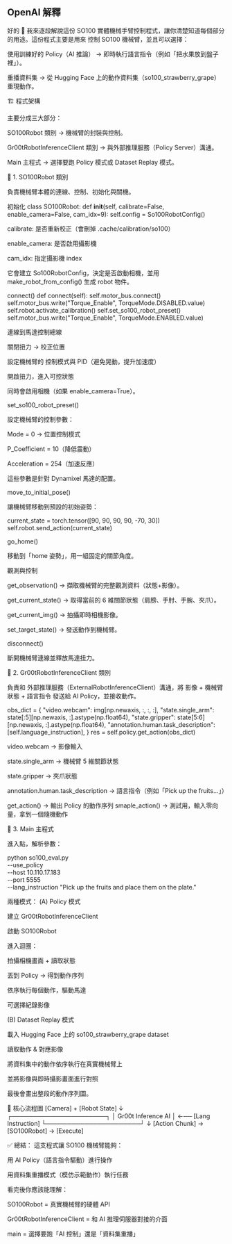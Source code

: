## OpenAI 解釋


好的 🚀 我來逐段解說這份 SO100 實體機械手臂控制程式，讓你清楚知道每個部分的用途。這份程式主要是用來 控制 SO100 機械臂，並且可以選擇：

使用訓練好的 Policy（AI 推論） → 即時執行語言指令（例如「把水果放到盤子裡」）。

重播資料集 → 從 Hugging Face 上的動作資料集（so100_strawberry_grape）重現動作。

🏗️ 程式架構

主要分成三大部分：

SO100Robot 類別 → 機械臂的封裝與控制。

Gr00tRobotInferenceClient 類別 → 與外部推理服務（Policy Server）溝通。

Main 主程式 → 選擇要跑 Policy 模式或 Dataset Replay 模式。

🔹 1. SO100Robot 類別

負責機械臂本體的連線、控制、初始化與關機。

初始化
class SO100Robot:
    def __init__(self, calibrate=False, enable_camera=False, cam_idx=9):
        self.config = So100RobotConfig()


calibrate: 是否重新校正（會刪掉 .cache/calibration/so100）

enable_camera: 是否啟用攝影機

cam_idx: 指定攝影機 index

它會建立 So100RobotConfig，決定是否啟動相機，並用 make_robot_from_config() 生成 robot 物件。

connect()
def connect(self):
    self.motor_bus.connect()
    self.motor_bus.write("Torque_Enable", TorqueMode.DISABLED.value)
    self.robot.activate_calibration()
    self.set_so100_robot_preset()
    self.motor_bus.write("Torque_Enable", TorqueMode.ENABLED.value)


連線到馬達控制總線

關閉扭力 → 校正位置

設定機械臂的 控制模式與 PID（避免晃動，提升加速度）

開啟扭力，進入可控狀態

同時會啟用相機（如果 enable_camera=True）。

set_so100_robot_preset()

設定機械臂的控制參數：

Mode = 0 → 位置控制模式

P_Coefficient = 10（降低震動）

Acceleration = 254（加速反應）

這些參數是針對 Dynamixel 馬達的配置。

move_to_initial_pose()

讓機械臂移動到預設的初始姿勢：

current_state = torch.tensor([90, 90, 90, 90, -70, 30])
self.robot.send_action(current_state)

go_home()

移動到「home 姿勢」，用一組固定的關節角度。

觀測與控制

get_observation() → 擷取機械臂的完整觀測資料（狀態+影像）。

get_current_state() → 取得當前的 6 維關節狀態（肩膀、手肘、手腕、夾爪）。

get_current_img() → 拍攝即時相機影像。

set_target_state() → 發送動作到機械臂。

disconnect()

斷開機械臂連線並釋放馬達扭力。

🔹 2. Gr00tRobotInferenceClient 類別

負責和 外部推理服務（ExternalRobotInferenceClient）溝通，將 影像 + 機械臂狀態 + 語言指令 發送給 AI Policy，並接收動作。

obs_dict = {
    "video.webcam": img[np.newaxis, :, :, :],
    "state.single_arm": state[:5][np.newaxis, :].astype(np.float64),
    "state.gripper": state[5:6][np.newaxis, :].astype(np.float64),
    "annotation.human.task_description": [self.language_instruction],
}
res = self.policy.get_action(obs_dict)


video.webcam → 影像輸入

state.single_arm → 機械臂 5 維關節狀態

state.gripper → 夾爪狀態

annotation.human.task_description → 語言指令（例如「Pick up the fruits...」）

get_action() → 輸出 Policy 的動作序列
smaple_action() → 測試用，輸入零向量，拿到一個隨機動作

🔹 3. Main 主程式

進入點，解析參數：

python so100_eval.py \
    --use_policy \
    --host 10.110.17.183 \
    --port 5555 \
    --lang_instruction "Pick up the fruits and place them on the plate."

兩種模式：
(A) Policy 模式

建立 Gr00tRobotInferenceClient

啟動 SO100Robot

進入迴圈：

拍攝相機畫面 + 讀取狀態

丟到 Policy → 得到動作序列

依序執行每個動作，驅動馬達

可選擇紀錄影像

(B) Dataset Replay 模式

載入 Hugging Face 上的 so100_strawberry_grape dataset

讀取動作 & 對應影像

將資料集中的動作依序執行在真實機械臂上

並將影像與即時攝影畫面進行對照

最後會畫出整段的動作序列圖。

🔹 核心流程圖
         [Camera] + [Robot State]
                  ↓
         ┌──────────────────────┐
         │  Gr00t Inference AI │ ←── [Lang Instruction]
         └──────────────────────┘
                  ↓
        [Action Chunk] → [SO100Robot] → [Execute]


✅ 總結：
這支程式讓 SO100 機械臂能夠：

用 AI Policy（語言指令驅動）進行操作

用資料集重播模式（模仿示範動作）執行任務

看完後你應該能理解：

SO100Robot = 真實機械臂的硬體 API

Gr00tRobotInferenceClient = 和 AI 推理伺服器對接的介面

main = 選擇要跑「AI 控制」還是「資料集重播」
